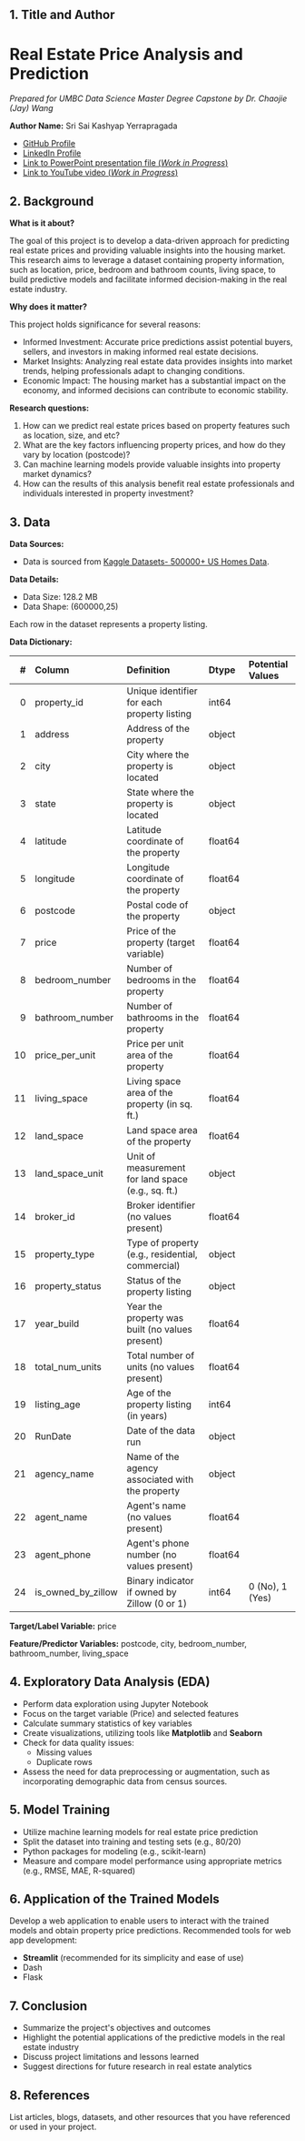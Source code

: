 ## 1. Title and Author

# **Real Estate Price Analysis and Prediction**

*Prepared for UMBC Data Science Master Degree Capstone by Dr. Chaojie (Jay) Wang*

**Author Name:** Sri Sai Kashyap Yerrapragada

- [GitHub Profile](https://github.com/kyerrapragada)
- [LinkedIn Profile](https://www.linkedin.com/in/sri-yerrapragada)
- [Link to PowerPoint presentation file (_Work in Progress_)](link-to-ppt-file)
- [Link to YouTube video (_Work in Progress_)](link-to-youtube-video)

    
## 2. Background

**What is it about?**

The goal of this project is to develop a data-driven approach for predicting real estate prices and providing valuable insights into the housing market. This research aims to leverage a dataset containing property information, such as location, price, bedroom and bathroom counts, living space, to build predictive models and facilitate informed decision-making in the real estate industry.

**Why does it matter?**

This project holds significance for several reasons:

- Informed Investment: Accurate price predictions assist potential buyers, sellers, and investors in making informed real estate decisions.
- Market Insights: Analyzing real estate data provides insights into market trends, helping professionals adapt to changing conditions.
- Economic Impact: The housing market has a substantial impact on the economy, and informed decisions can contribute to economic stability.

**Research questions:**

1. How can we predict real estate prices based on property features such as location, size, and etc?
2. What are the key factors influencing property prices, and how do they vary by location (postcode)?
3. Can machine learning models provide valuable insights into property market dynamics?
4. How can the results of this analysis benefit real estate professionals and individuals interested in property investment?


## 3. Data 

**Data Sources:**

- Data is sourced from [Kaggle Datasets- 500000+ US Homes Data](https://www.kaggle.com/datasets/polartech/500000-us-homes-data-for-sale-properties).

**Data Details:**

- Data Size: 128.2 MB
- Data Shape: (600000,25)

Each row in the dataset represents a property listing.

**Data Dictionary:**

|    # | Column             | Definition                                         | Dtype   | Potential Values |
| ---: | :----------------- | :------------------------------------------------- | :------ | :--------------- |
|    0 | property_id        | Unique identifier for each property listing        | int64   |                  |
|    1 | address            | Address of the property                            | object  |                  |
|    2 | city               | City where the property is located                 | object  |                  |
|    3 | state              | State where the property is located                | object  |                  |
|    4 | latitude           | Latitude coordinate of the property                | float64 |                  |
|    5 | longitude          | Longitude coordinate of the property               | float64 |                  |
|    6 | postcode           | Postal code of the property                        | object  |                  |
|    7 | price              | Price of the property (target variable)            | float64 |                  |
|    8 | bedroom_number     | Number of bedrooms in the property                 | float64 |                  |
|    9 | bathroom_number    | Number of bathrooms in the property                | float64 |                  |
|   10 | price_per_unit     | Price per unit area of the property                | float64 |                  |
|   11 | living_space       | Living space area of the property (in sq. ft.)     | float64 |                  |
|   12 | land_space         | Land space area of the property                    | float64 |                  |
|   13 | land_space_unit    | Unit of measurement for land space (e.g., sq. ft.) | object  |                  |
|   14 | broker_id          | Broker identifier (no values present)              | float64 |                  |
|   15 | property_type      | Type of property (e.g., residential, commercial)   | object  |                  |
|   16 | property_status    | Status of the property listing                     | object  |                  |
|   17 | year_build         | Year the property was built (no values present)    | float64 |                  |
|   18 | total_num_units    | Total number of units (no values present)          | float64 |                  |
|   19 | listing_age        | Age of the property listing (in years)             | int64   |                  |
|   20 | RunDate            | Date of the data run                               | object  |                  |
|   21 | agency_name        | Name of the agency associated with the property    | object  |                  |
|   22 | agent_name         | Agent's name (no values present)                   | float64 |                  |
|   23 | agent_phone        | Agent's phone number (no values present)           | float64 |                  |
|   24 | is_owned_by_zillow | Binary indicator if owned by Zillow (0 or 1)       | int64   | 0 (No), 1 (Yes)  |



**Target/Label Variable:** price

**Feature/Predictor Variables:** postcode, city, bedroom_number, bathroom_number, living_space


## 4. Exploratory Data Analysis (EDA)

- Perform data exploration using Jupyter Notebook
- Focus on the target variable (Price) and selected features
- Calculate summary statistics of key variables
- Create visualizations, utilizing tools like **Matplotlib** and **Seaborn**
- Check for data quality issues:
  - Missing values
  - Duplicate rows
- Assess the need for data preprocessing or augmentation, such as incorporating demographic data from census sources.

## 5. Model Training 

- Utilize machine learning models for real estate price prediction
- Split the dataset into training and testing sets (e.g., 80/20)
- Python packages for modeling (e.g., scikit-learn)
- Measure and compare model performance using appropriate metrics (e.g., RMSE, MAE, R-squared)

## 6. Application of the Trained Models

Develop a web application to enable users to interact with the trained models and obtain property price predictions. Recommended tools for web app development:

- **Streamlit** (recommended for its simplicity and ease of use)
- Dash
- Flask

## 7. Conclusion

- Summarize the project's objectives and outcomes
- Highlight the potential applications of the predictive models in the real estate industry
- Discuss project limitations and lessons learned
- Suggest directions for future research in real estate analytics

## 8. References 

List articles, blogs, datasets, and other resources that you have referenced or used in your project.
